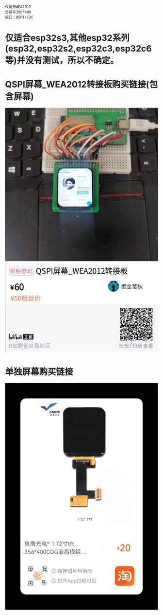 ```
仅适用WEA2012
分辨率356*400
接口：QSPI+I2C
```

# 仅适合esp32s3,其他esp32系列(esp32,esp32s2,esp32c3,esp32c6等)并没有测试，所以不确定。

# QSPI屏幕_WEA2012转接板购买链接(包含屏幕)

![blibli](./images/MAGICSNAPSHOT_1692697889556.jpg)

# 单独屏幕购买链接

![tb_image](./images/tb_image_share_1692698298762.jpg)